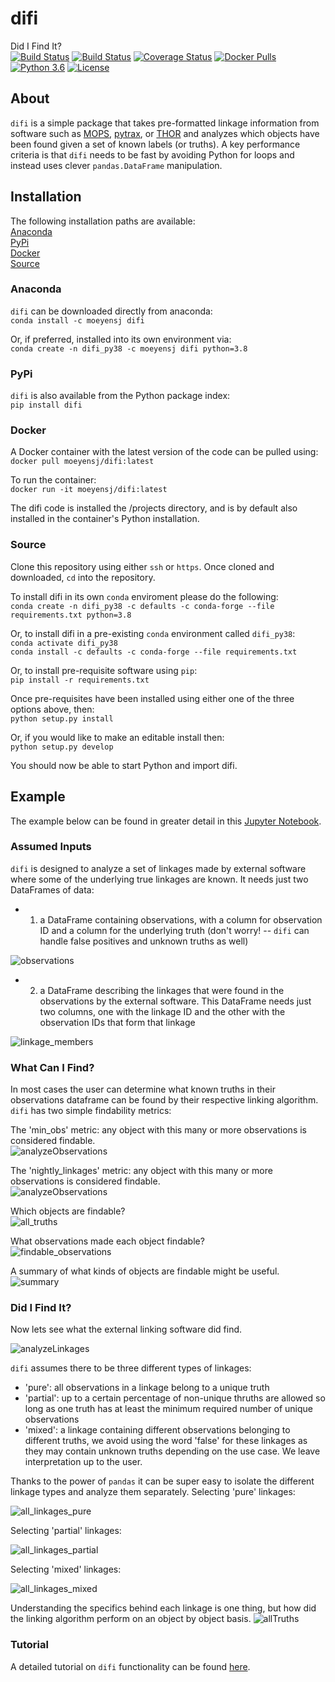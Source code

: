 # difi
Did I Find It?  
[![Build Status](https://dev.azure.com/moeyensj/difi/_apis/build/status/moeyensj.difi?branchName=master)](https://dev.azure.com/moeyensj/difi/_build/latest?definitionId=1&branchName=master)
[![Build Status](https://travis-ci.com/moeyensj/difi.svg?branch=master)](https://travis-ci.com/moeyensj/difi)
[![Coverage Status](https://coveralls.io/repos/github/moeyensj/difi/badge.svg?branch=master)](https://coveralls.io/github/moeyensj/difi?branch=master)
[![Docker Pulls](https://img.shields.io/docker/pulls/moeyensj/difi)](https://hub.docker.com/r/moeyensj/difi)  
[![Python 3.6](https://img.shields.io/badge/Python-3.6%2B-blue)](https://img.shields.io/badge/Python-3.6%2B-blue)
[![License](https://img.shields.io/badge/License-BSD%203--Clause-blue.svg)](https://opensource.org/licenses/BSD-3-Clause)

## About
`difi` is a simple package that takes pre-formatted linkage information from software such as [MOPS](https://github.com/lsst/mops_daymops), [pytrax](https://github.com/pytrax/pytrax), or [THOR](https://github.com/moeyensj/thor) and analyzes which objects have been found given a set of known labels (or truths). A key performance criteria is that `difi` needs to be fast by avoiding Python for loops and instead uses clever `pandas.DataFrame` manipulation. 

## Installation

The following installation paths are available:  
[Anaconda](#Anaconda)  
[PyPi](#PyPi)  
[Docker](#Docker)  
[Source](#Source)  

### Anaconda
`difi` can be downloaded directly from anaconda:  
```conda install -c moeyensj difi```

Or, if preferred, installed into its own environment via:  
```conda create -n difi_py38 -c moeyensj difi python=3.8```

### PyPi
`difi` is also available from the Python package index:  
```pip install difi```

### Docker

A Docker container with the latest version of the code can be pulled using:  
```docker pull moeyensj/difi:latest```

To run the container:  
```docker run -it moeyensj/difi:latest```

The difi code is installed the /projects directory, and is by default also installed in the container's Python installation. 

### Source
Clone this repository using either `ssh` or `https`. Once cloned and downloaded, `cd` into the repository. 

To install difi in its own `conda` enviroment please do the following:  
```conda create -n difi_py38 -c defaults -c conda-forge --file requirements.txt python=3.8```  

Or, to install difi in a pre-existing `conda` environment called `difi_py38`:  
```conda activate difi_py38```  
```conda install -c defaults -c conda-forge --file requirements.txt```  

Or, to install pre-requisite software using `pip`:  
```pip install -r requirements.txt```

Once pre-requisites have been installed using either one of the three options above, then:  
```python setup.py install```

Or, if you would like to make an editable install then:  
```python setup.py develop```

You should now be able to start Python and import difi. 

## Example

The example below can be found in greater detail in this [Jupyter Notebook](https://github.com/moeyensj/difi/tree/master/examples/tutorial.ipynb).

### Assumed Inputs
`difi` is designed to analyze a set of linkages made by external software where some of the underlying true linkages are known. It needs just two DataFrames of data:
- 1) a DataFrame containing observations, with a column for observation ID and a column for the underlying truth (don't worry! -- `difi` can handle false positives and unknown truths as well)  

![observations](docs/images/observations_noclasses.png "Observations")

- 2) a DataFrame describing the linkages that were found in the observations by the external software. This DataFrame needs just two columns, one with the linkage ID and the other with the observation IDs that form that linkage  

![linkage_members](docs/images/linkage_members.png "linkage_members")

### What Can I Find? 
In most cases the user can determine what known truths in their observations dataframe can be found by their respective linking algorithm. `difi` has two simple findability metrics: 

The 'min_obs' metric: any object with this many or more observations is considered findable.  
![analyzeObservations](docs/images/cifi_min_obs.png "min_obs")

The 'nightly_linkages' metric: any object with this many or more observations is considered findable.  
![analyzeObservations](docs/images/cifi_nightly_linkages.png "nightly_linkages")

Which objects are findable?  
![all_truths](docs/images/cifi_all_truths.png "all_truths")

What observations made each object findable?  
![findable_observations](docs/images/cifi_findable_observations.png "findable_observations")

A summary of what kinds of objects are findable might be useful.  
![summary](docs/images/cifi_summary_min_obs.png "summary")

### Did I Find It? 
Now lets see what the external linking software did find. 

![analyzeLinkages](docs/images/difi.png "analyzeLinkages.png")

`difi` assumes there to be three different types of linkages:
- 'pure': all observations in a linkage belong to a unique truth
- 'partial': up to a certain percentage of non-unique thruths are allowed so long as one truth has at least the minimum required number of unique observations
- 'mixed': a linkage containing different observations belonging to different truths, we avoid using the word 'false' for these linkages as they may contain unknown truths depending on the use case. We leave interpretation up to the user. 

Thanks to the power of `pandas` it can be super easy to isolate the different linkage types and analyze them separately.
Selecting 'pure' linkages:

![all_linkages_pure](docs/images/pure_linkages.png "pure_linkages")

Selecting 'partial' linkages:

![all_linkages_partial](docs/images/partial_linkages.png "all_linkages_partial")

Selecting 'mixed' linkages:

![all_linkages_mixed](docs/images/mixed_linkages.png "all_linkages_mixed")


Understanding the specifics behind each linkage is one thing, but how did the linking algorithm perform on an object by object basis. 
![allTruths](docs/images/difi_all_truths.png "all_truths")

### Tutorial
A detailed tutorial on `difi` functionality can be found [here](https://github.com/moeyensj/difi/tree/master/examples).
